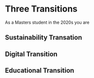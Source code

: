 # Three Transitions
As a Masters student in the 2020s you are 

## Sustainability Transation


## Digital Transition


## Educational Transition
